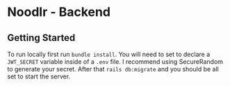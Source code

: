 # Noodlr - Backend

## Getting Started

To run locally first run `bundle install`. You will need to set to declare a `JWT_SECRET` variable inside of a `.env` file. I recommend using SecureRandom to generate your secret. After that `rails db:migrate` and you should be all set to start the server.
